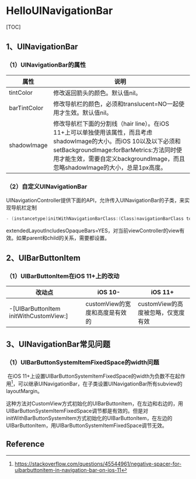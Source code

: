 # HelloUINavigationBar
[TOC]



## 1、UINavigationBar



### （1）UINavigationBar的属性



| 属性         | 说明                                                         |
| ------------ | ------------------------------------------------------------ |
| tintColor    | 修改返回箭头的颜色。默认值nil。                              |
| barTintColor | 修改导航栏的颜色，必须和translucent=NO一起使用才生效。默认值nil。 |
| shadowImage  | 修改导航栏下面的分割线（hair line）。在iOS 11+上可以单独使用该属性，而且考虑shadowImage的大小。而iOS 10以及以下必须和setBackgroundImage:forBarMetrics:方法同时使用才能生效，需要自定义backgroundImage，而且忽略shadowImage的大小，总是1px高度。 |



### （2）自定义UINavigationBar



UINavigationController提供下面的API，允许传入UINavigationBar的子类，来实现导航栏定制

```objective-c
- (instancetype)initWithNavigationBarClass:(Class)navigationBarClass toolbarClass:(Class)toolbarClass;
```



extendedLayoutIncludesOpaqueBars=YES，对当前viewController的view有效。如果parent和child的关系，需要都设置。





## 2、UIBarButtonItem





### （1）UIBarButtonItem在iOS 11+上的改动



| 改动点                                 | iOS 10-                        | iOS 11+                            |
| -------------------------------------- | ------------------------------ | ---------------------------------- |
| -[UIBarButtonItem initWithCustomView:] | customView的宽度和高度是有效的 | customView的高度被忽略，仅宽度有效 |







## 3、UINavigationBar常见问题



### （1）UIBarButtonSystemItemFixedSpace的width问题

​       在iOS 11+上设置UIBarButtonSystemItemFixedSpace的width为负数不在起作用[^1]，可以继承UINavigationBar，在子类设置UINavigationBar所有subview的layoutMargin。

​       这种方法对CustomView方式初始化的UIBarButtonItem，在左边和右边的，用UIBarButtonSystemItemFixedSpace调节都是有效的。但是对initWithBarButtonSystemItem方式初始化的UIBarButtonItem，在左边的UIBarButtonItem，用UIBarButtonSystemItemFixedSpace调节无效。







## Reference

[^1]: https://stackoverflow.com/questions/45544961/negative-spacer-for-uibarbuttonitem-in-navigation-bar-on-ios-11 